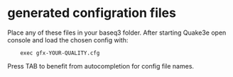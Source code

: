 # generated configration files
Place any of these files in your baseq3 folder.
After starting Quake3e open console and load
the chosen config with:
```
    exec gfx-YOUR-QUALITY.cfg
```
Press TAB to benefit from autocompletion for config file names.

